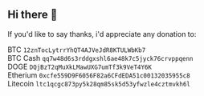 ## Hi there 👋

If you'd like to say thanks, i'd appreciate any donation to:

BTC `12znTocLytrrYhQT4AJVeJdR8KTULWbKb7`  
BTC Cash `qq7w48d6s3rddgxshl6ae48k7c5jyck76crvppqenn`  
DOGE `DQjBzT2qMuXkLMawUXG7umTf3k9VeT4Y6K`  
Etherium `0xcfe559D9F6056F82a6CFdEDA51c00132035955c8`  
Litecoin `ltc1qcgc873py5k28qm85sk5d53yfwzle4cztmvkh6l` 

